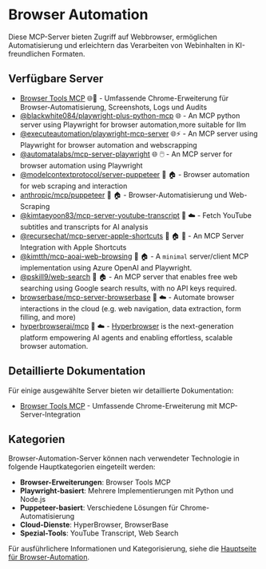 # Browser Automation

Diese MCP-Server bieten Zugriff auf Webbrowser, ermöglichen Automatisierung und erleichtern das Verarbeiten von Webinhalten in KI-freundlichen Formaten.

## Verfügbare Server

- [Browser Tools MCP](./browser-automation/browser-tools/index.md) 🌐🧰 - Umfassende Chrome-Erweiterung für Browser-Automatisierung, Screenshots, Logs und Audits
- [@blackwhite084/playwright-plus-python-mcp](https://github.com/blackwhite084/playwright-plus-python-mcp) 🌐 - An MCP python server using Playwright for browser automation,more suitable for llm
- [@executeautomation/playwright-mcp-server](https://github.com/executeautomation/mcp-playwright) 🌐⚡️ - An MCP server using Playwright for browser automation and webscrapping
- [@automatalabs/mcp-server-playwright](https://github.com/Automata-Labs-team/MCP-Server-Playwright) 🌐 🖱️ - An MCP server for browser automation using Playwright
- [@modelcontextprotocol/server-puppeteer](https://github.com/modelcontextprotocol/servers/tree/main/src/puppeteer) 📇 🏠 - Browser automation for web scraping and interaction
- [anthropic/mcp/puppeteer](https://github.com/anthropic/mcp/tree/main/src/puppeteer) 📇 🏠 - Browser-Automatisierung und Web-Scraping
- [@kimtaeyoon83/mcp-server-youtube-transcript](https://github.com/kimtaeyoon83/mcp-server-youtube-transcript) 📇 ☁️ - Fetch YouTube subtitles and transcripts for AI analysis
- [@recursechat/mcp-server-apple-shortcuts](https://github.com/recursechat/mcp-server-apple-shortcuts) 📇 🏠 🍎 - An MCP Server Integration with Apple Shortcuts
- [@kimtth/mcp-aoai-web-browsing](https://github.com/kimtth/mcp-aoai-web-browsing) 🐍 🏠 - A `minimal` server/client MCP implementation using Azure OpenAI and Playwright.
- [@pskill9/web-search](https://github.com/pskill9/web-search) 📇 🏠 - An MCP server that enables free web searching using Google search results, with no API keys required.
- [browserbase/mcp-server-browserbase](https://github.com/browserbase/mcp-server-browserbase) 📇 ☁️ - Automate browser interactions in the cloud (e.g. web navigation, data extraction, form filling, and more)
- [hyperbrowserai/mcp](https://github.com/hyperbrowserai/mcp) 📇 ☁️ - [Hyperbrowser](https://www.hyperbrowser.ai/) is the next-generation platform empowering AI agents and enabling effortless, scalable browser automation.

## Detaillierte Dokumentation

Für einige ausgewählte Server bieten wir detaillierte Dokumentation:

- [Browser Tools MCP](./browser-automation/browser-tools/index.md) - Umfassende Chrome-Erweiterung mit MCP-Server-Integration

## Kategorien

Browser-Automation-Server können nach verwendeter Technologie in folgende Hauptkategorien eingeteilt werden:

- **Browser-Erweiterungen**: Browser Tools MCP
- **Playwright-basiert**: Mehrere Implementierungen mit Python und Node.js
- **Puppeteer-basiert**: Verschiedene Lösungen für Chrome-Automatisierung
- **Cloud-Dienste**: HyperBrowser, BrowserBase
- **Spezial-Tools**: YouTube Transcript, Web Search

Für ausführlichere Informationen und Kategorisierung, siehe die [Hauptseite für Browser-Automation](./browser-automation/index.md). 